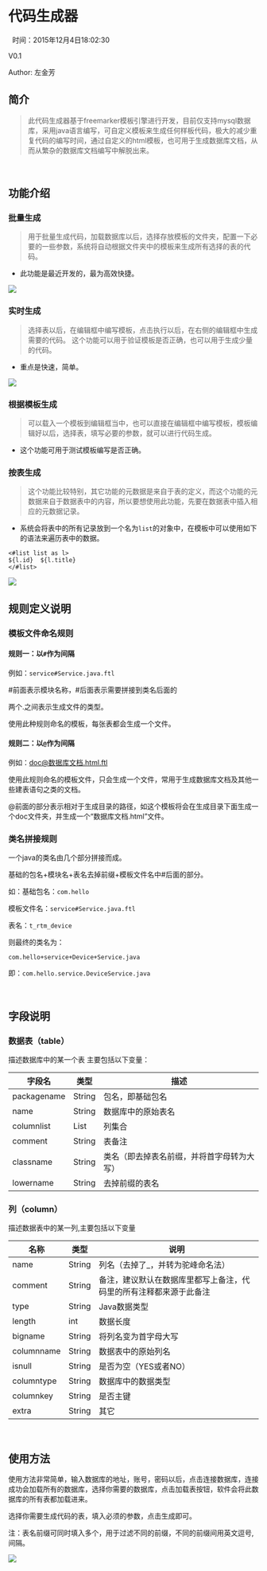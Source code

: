 
# 代码生成器
 
时间：2015年12月4日18:02:30

V0.1

Author: 左金芳


## 简介

> 此代码生成器基于freemarker模板引擎进行开发，目前仅支持mysql数据库，采用java语言编写，可自定义模板来生成任何样板代码，极大的减少重复代码的编写时间，通过自定义的html模板，也可用于生成数据库文档，从而从繁杂的数据库文档编写中解脱出来。

 

## 功能介绍

### 批量生成

> 用于批量生成代码，加载数据库以后，选择存放模板的文件夹，配置一下必要的一些参数，系统将自动根据文件夹中的模板来生成所有选择的表的代码。

- 此功能是最近开发的，最为高效快捷。

![](.img/2018-05-31-17-08-46.png)

### 实时生成

> 选择表以后，在编辑框中编写模板，点击执行以后，在右侧的编辑框中生成需要的代码。
这个功能可以用于验证模板是否正确，也可以用于生成少量的代码。

- 重点是快速，简单。

![](.img/2018-05-31-17-11-55.png)

### 根据模板生成

>可以载入一个模板到编辑框当中，也可以直接在编辑框中编写模板，模板编辑好以后，选择表，填写必要的参数，就可以进行代码生成。

- 这个功能可用于测试模板编写是否正确。


### 按表生成

> 这个功能比较特别，其它功能的元数据是来自于表的定义，而这个功能的元数据来自于数据表中的内容，所以要想使用此功能，先要在数据表中插入相应的元数据记录。

- 系统会将表中的所有记录放到一个名为`list`的对象中，在模板中可以使用如下的语法来遍历表中的数据。


```
<#list list as l>
${l.id}  ${l.title}
</#list>
```

![](.img/2018-05-31-17-12-48.png)

## 规则定义说明

### 模板文件命名规则

#### 规则一：以`#`作为间隔

例如：`service#Service.java.ftl`

\#前面表示模块名称，#后面表示需要拼接到类名后面的

两个.之间表示生成文件的类型。

使用此种规则命名的模板，每张表都会生成一个文件。

#### 规则二：以`@`作为间隔

例如：[doc@数据库文档.html.ftl](mailto:doc@数据库文档.html.ftl)

使用此规则命名的模板文件，只会生成一个文件，常用于生成数据库文档及其他一些建表语句之类的文档。

@前面的部分表示相对于生成目录的路径，如这个模板将会在生成目录下面生成一个doc文件夹，并生成一个“数据库文档.html”文件。

### 类名拼接规则

一个java的类名由几个部分拼接而成。

基础的包名+模块名+表名去掉前缀+模板文件名中#后面的部分。

如：基础包名：`com.hello`

模板文件名：`service#Service.java.ftl`

表名：`t_rtm_device`

则最终的类名为：

`com.hello+service+Device+Service.java`

即：`com.hello.service.DeviceService.java`

 

## 字段说明

### 数据表（table）

描述数据库中的某一个表 主要包括以下变量：

| 字段名         | 类型           | 描述                    |
| ----------- | ------------ | --------------------- |
| packagename | String       | 包名，即基础包名              |
| name        | String       | 数据库中的原始表名             |
| columnlist  | List<Column> | 列集合                   |
| comment     | String       | 表备注                   |
| classname   | String       | 类名（即去掉表名前缀，并将首字母转为大写） |
| lowername   | String       | 去掉前缀的表名               |

### 列（column）

描述数据表中的某一列,主要包括以下变量

| 名称         | 类型     | 说明                                |
| ---------- | ------ | --------------------------------- |
| name       | String | 列名（去掉了_，并转为驼峰命名法）                 |
| comment    | String | 备注，建议默认在数据库里都写上备注，代码里的所有注释都来源于此备注 |
| type       | String | Java数据类型                          |
| length     | int    | 数据长度                              |
| bigname    | String | 将列名变为首字母大写                        |
| columnname | String | 数据表中的原始列名                         |
| isnull     | String | 是否为空（YES或者NO）                     |
| columntype | String | 数据库中的数据类型                         |
| columnkey  | String | 是否主键                              |
| extra      | String | 其它                                |

 

## 使用方法

使用方法非常简单，输入数据库的地址，账号，密码以后，点击连接数据库，连接成功会加载所有的数据库，选择你需要的数据库，点击加载表按钮，软件会将此数据库的所有表都加载进来。

选择你需要生成代码的表，填入必须的参数，点击生成即可。

注：表名前缀可同时填入多个，用于过滤不同的前缀，不同的前缀间用英文逗号,间隔。

![](.img/2018-05-31-17-13-39.png)

 
